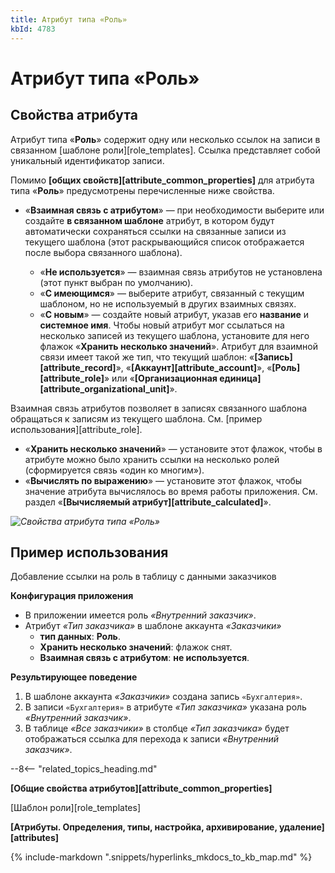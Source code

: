 ```yaml
---
title: Атрибут типа «Роль»
kbId: 4783
---
```


# Атрибут типа «Роль»

## Свойства атрибута

Атрибут типа «**Роль**» содержит одну или несколько ссылок на записи в связанном [шаблоне роли][role_templates]. Ссылка представляет собой уникальный идентификатор записи.

Помимо **[общих свойств][attribute_common_properties]** для атрибута типа «**Роль**» предусмотрены перечисленные ниже свойства.

- «**Взаимная связь с атрибутом**» — при необходимости выберите или создайте **в связанном шаблоне** атрибут, в котором будут автоматически сохраняться ссылки на связанные записи из текущего шаблона (этот раскрывающийся список отображается после выбора связанного шаблона).

    - «**Не используется**» — взаимная связь атрибутов не установлена (этот пункт выбран по умолчанию).
    - «**С имеющимся**» — выберите атрибут, связанный с текущим шаблоном, но не используемый в других взаимных связях.
    - «**С новым**» — создайте новый атрибут, указав его **название** и **системное имя**. Чтобы новый атрибут мог ссылаться на несколько записей из текущего шаблона, установите для него флажок «**Хранить несколько значений**».
Атрибут для взаимной связи имеет такой же тип, что текущий шаблон: «**[Запись][attribute_record]**», «**[Аккаунт][attribute_account]**», «**[Роль][attribute_role]**» или «**[Организационная единица][attribute_organizational_unit]**».

Взаимная связь атрибутов позволяет в записях связанного шаблона обращаться к записям из текущего шаблона. См. [пример использования][attribute_role].
- «**Хранить несколько значений**» — установите этот флажок, чтобы в атрибуте можно было хранить ссылки на несколько ролей (сформируется связь «один ко многим»).
- «**Вычислять по выражению**» — установите этот флажок, чтобы значение атрибута вычислялось во время работы приложения. См. раздел «**[Вычисляемый атрибут][attribute_calculated]**».

_![Свойства атрибута типа «Роль»](https://kb.comindware.ru/assets/attribute_role_properties.png)_

## Пример использования

Добавление ссылки на роль в таблицу с данными заказчиков

**Конфигурация приложения**

- В приложении имеется роль *«Внутренний заказчик»*.
- Атрибут *«Тип заказчика»* в шаблоне аккаунта *«Заказчики»*
    - **тип данных**: **Роль**.
    - **Хранить несколько значений**: флажок снят.
    - **Взаимная связь с атрибутом**: **не используется**.

**Результирующее поведение**

1. В шаблоне аккаунта *«Заказчики»* создана запись `«Бухгалтерия»`.
2. В записи `«Бухгалтерия»` в атрибуте *«Тип заказчика»* указана роль *«Внутренний заказчик»*.
3. В таблице *«Все заказчики»* в столбце *«Тип заказчика»* будет отображаться ссылка для перехода к записи *«Внутренний заказчик»*.

--8<-- "related_topics_heading.md"

**[Общие свойства атрибутов][attribute_common_properties]**

[Шаблон роли][role_templates]

**[Атрибуты. Определения, типы, настройка, архивирование, удаление][attributes]**



{% include-markdown ".snippets/hyperlinks_mkdocs_to_kb_map.md" %}
